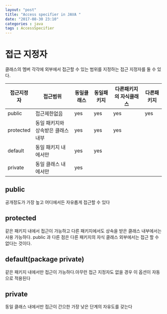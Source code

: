 ```yaml
---
layout: "post"
title: "Access specifier in JAVA "
date: "2017-08-30 23:10"
categories : java
tags : AccessSpecifier
---
```



# 접근 지정자

클래스의 멤버 각각에 외부에서 접근할 수 있는 범위를 지정하는 접근 지정자를 둘 수 있다.

  |접근지정자  | 접근범위  | 동일클래스  |동일패키지   |  다른패키지의 자식클래스|다른패키지|
--|---|---|---|---|--
  |public   |접근제한없음   |yes   |yes   | yes| yes|
  |protected   |동일 패키지와 상속받은 클래스 내부   |yes   |yes   |  yes||
  |default   |동일 패키지 내에서만   |yes   |yes   |  |
  |private   |동일 클래스 내에서만   |yes   |   |

## public
공개정도가 가장 높고 어디에서든 자유롭게 접근할 수 있다

## protected
같은 패키지 내에서 접근이 가능하고 다른 패키지에서도 상속을 받은 클래스 내부에서는 사용 가능하다.
public 과 다른 점은 다른 패키지의 자식 클래스 외부에서는 접근 할 수 없다는 것이다.

## default(package private)
같은 패키지 내에서만 접근이 가능하다.아무런 접근 지정자도 없을 경우 이 옵션이 자동으로 적용된다

## private
동일 클래스 내에서만 접근이 간으한 가장 낮은 단계의 자유도를 갖는다
